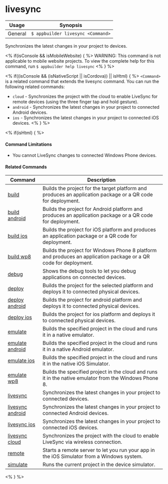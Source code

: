 livesync
==========

Usage | Synopsis
------|-------
General | `$ appbuilder livesync <Command>`

Synchronizes the latest changes in your project to devices. 

<% if(isConsole && isMobileWebsite) { %>
WARNING: This command is not applicable to mobile website projects. To view the complete help for this command, run `$ appbuilder help livesync`
<% } %>

<% if((isConsole && (isNativeScript || isCordova)) || isHtml) { %>
`<Command>` is a related command that extends the livesync command. You can run the following related commands:
* `cloud` - Synchronizes the project with the cloud to enable LiveSync for remote devices (using the three finger tap and hold gesture).
* `android` - Synchronizes the latest changes in your project to connected Android devices.
* `ios` - Synchronizes the latest changes in your project to connected iOS devices.
<% } %>

<% if(isHtml) { %> 
#### Command Limitations

* You cannot LiveSync changes to connected Windows Phone devices.

#### Related Commands

Command | Description
----------|----------
[build](build.html) | Builds the project for the target platform and produces an application package or a QR code for deployment.
[build android](build-android.html) | Builds the project for Android platform and produces an application package or a QR code for deployment.
[build ios](build-ios.html) | Builds the project for iOS platform and produces an application package or a QR code for deployment.
[build wp8](build-wp8.html) | Builds the project for Windows Phone 8 platform and produces an application package or a QR code for deployment.
[debug](debug.html) | Shows the debug tools to let you debug applications on connected devices.
[deploy](deploy.html) | Builds the project for the selected platform and deploys it to connected physical devices.
[deploy android](deploy-android.html) | Builds the project for android platform and deploys it to connected physical devices.
[deploy ios](deploy-ios.html) | Builds the project for ios platform and deploys it to connected physical devices.
[emulate](emulate.html) | Builds the specified project in the cloud and runs it in a native emulator.
[emulate android](emulate-android.html) | Builds the specified project in the cloud and runs it in a native Android emulator.
[emulate ios](emulate-ios.html) | Builds the specified project in the cloud and runs it in the native iOS Simulator.
[emulate wp8](emulate-wp8.html) | Builds the specified project in the cloud and runs it in the native emulator from the Windows Phone 8.
[livesync](livesync.html) | Synchronizes the latest changes in your project to connected devices.
[livesync android](livesync-android.html) | Synchronizes the latest changes in your project to connected Android devices.
[livesync ios](livesync-ios.html) | Synchronizes the latest changes in your project to connected iOS devices.
[livesync cloud](livesync-cloud.html) | Synchronizes the project with the cloud to enable LiveSync via wireless connection.
[remote](remote.html) | Starts a remote server to let you run your app in the iOS Simulator from a Windows system.
[simulate](simulate.html) | Runs the current project in the device simulator.
<% } %>
